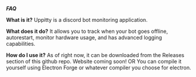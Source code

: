 **_FAQ_**

**What is it?**
Uppitty is a discord bot monitoring application.

**What does it do?**
It allows you to track when your bot goes offline, autorestart, monitor hardware usage, and has advanced logging capabilities.

**How do I use it?**
As of right now, it can be downloaded from the Releases section of this github repo. Website coming soon!
OR
You can compile it yourself using Electron Forge or whatever compiler you choose for electron.
